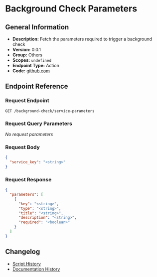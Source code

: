 <!-- BEGIN GENERATED CONTENT -->
# Background Check Parameters

## General Information

- **Description:** Fetch the parameters required to trigger a background check
- **Version:** 0.0.1
- **Group:** Others
- **Scopes:** `undefined`
- **Endpoint Type:** Action
- **Code:** [github.com](https://github.com/NangoHQ/integration-templates/tree/main/integrations/checkr-partner/actions/background-check-parameters.ts)


## Endpoint Reference

### Request Endpoint

`GET /background-check/service-parameters`

### Request Query Parameters

_No request parameters_

### Request Body

```json
{
  "service_key": "<string>"
}
```

### Request Response

```json
{
  "parameters": [
    {
      "key": "<string>",
      "type": "<string>",
      "title": "<string>",
      "description": "<string>",
      "required": "<boolean>"
    }
  ]
}
```

## Changelog

- [Script History](https://github.com/NangoHQ/integration-templates/commits/main/integrations/checkr-partner/actions/background-check-parameters.ts)
- [Documentation History](https://github.com/NangoHQ/integration-templates/commits/main/integrations/checkr-partner/actions/background-check-parameters.md)

<!-- END  GENERATED CONTENT -->

